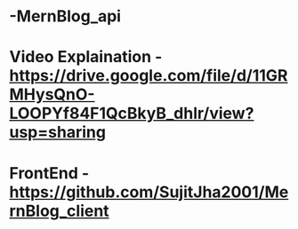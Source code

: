 # -MernBlog_api
# Video Explaination - https://drive.google.com/file/d/11GRMHysQnO-LOOPYf84F1QcBkyB_dhlr/view?usp=sharing
# FrontEnd - https://github.com/SujitJha2001/MernBlog_client
